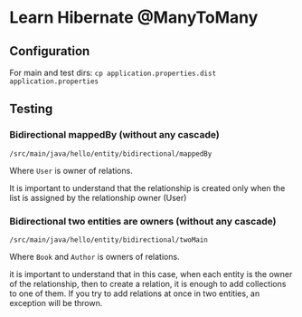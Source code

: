 # Learn Hibernate @ManyToMany

## Configuration

For main and test dirs:
`cp application.properties.dist application.properties`

## Testing

### Bidirectional mappedBy (without any cascade)

`/src/main/java/hello/entity/bidirectional/mappedBy`

Where `User` is owner of relations.

It is important to understand that the relationship is created 
only when the list is assigned by the relationship owner (User)

### Bidirectional two entities are owners (without any cascade)

`/src/main/java/hello/entity/bidirectional/twoMain`

Where `Book` and `Author` is owners of relations.

it is important to understand that in this case, 
when each entity is the owner of the relationship, 
then to create a relation, it is enough to add collections to one of them. 
If you try to add relations at once in two entities, an exception will be thrown.